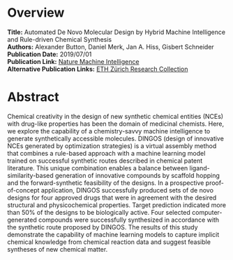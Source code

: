 # Overview
**Title:** Automated De Novo Molecular Design by Hybrid Machine Intelligence and Rule-driven Chemical Synthesis<br>
**Authors:** Alexander Button, Daniel Merk, Jan A. Hiss, Gisbert Schneider<br>
**Publication Date:** 2019/07/01<br>
**Publication Link:** [Nature Machine Intelligence](https://www.nature.com/articles/s42256-019-0067-7)<br>
**Alternative Publication Links:** [ETH Zürich Research Collection](https://www.research-collection.ethz.ch/handle/20.500.11850/377338)


# Abstract
Chemical creativity in the design of new synthetic chemical entities (NCEs) with drug-like properties has been the
domain of medicinal chemists. Here, we explore the capability of a chemistry-savvy machine intelligence to generate
synthetically accessible molecules. DINGOS (design of innovative NCEs generated by optimization strategies) is a virtual
assembly method that combines a rule-based approach with a machine learning model trained on successful synthetic routes
described in chemical patent literature. This unique combination enables a balance between ligand-similarity-based
generation of innovative compounds by scaffold hopping and the forward-synthetic feasibility of the designs. In a
prospective proof-of-concept application, DINGOS successfully produced sets of de novo designs for four approved drugs
that were in agreement with the desired structural and physicochemical properties. Target prediction indicated more than
50% of the designs to be biologically active. Four selected computer-generated compounds were successfully synthesized
in accordance with the synthetic route proposed by DINGOS. The results of this study demonstrate the capability of
machine learning models to capture implicit chemical knowledge from chemical reaction data and suggest feasible
syntheses of new chemical matter.
